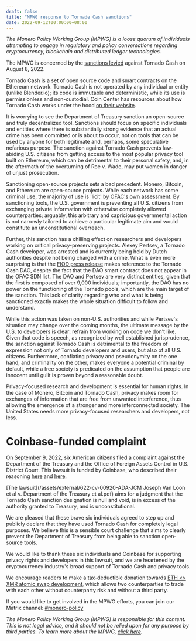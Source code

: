 ```yaml
---
draft: false
title: "MPWG response to Tornade Cash sanctions"
date: 2022-09-12T00:00:00+08:00
---
```


*The Monero Policy Working Group (MPWG) is a loose quorum of individuals attempting to engage in regulatory and policy conversations regarding cryptocurrency, blockchain and distributed ledger technologies.*

The MPWG  is concerned by the [sanctions levied](https://home.treasury.gov/news/press-releases/jy0916) against Tornado Cash on August 8, 2022.

Tornado Cash is a set of open source code and smart contracts on the Ethereum network. Tornado Cash is not operated by any individual or entity (unlike Blender.io); its code is immutable and deterministic, while its use is permissionless and non-custodial. Coin Center has resources about how Tornado Cash works under the hood [on their website](https://www.coincenter.org/education/advanced-topics/how-does-tornado-cash-work/).

It is worrying to see the Department of Treasury sanction an open-source and truly decentralized tool. Sanctions should focus on specific individuals and entities where there is substantially strong evidence that an actual crime has been committed or is about to occur, not on tools that can be used by anyone for both legitimate and, perhaps, some speculative nefarious purpose. The sanction against Tornado Cash prevents law-abiding U.S. citizens from getting access to the most popular privacy tool built on Ethereum, which can be detrimental to their personal safety, and, in the aftermath of the overturning of Roe v. Wade, may put women in danger of unjust prosecution. 

Sanctioning open-source projects sets a bad precedent. Monero, Bitcoin, and Ethereum are open-source projects. While each network has some criminal use, the majority of use is 'licit' by [OFAC's own assessment](https://home.treasury.gov/news/press-releases/jy0768). By sanctioning tools, the U.S. government is preventing all U.S. citizens from exchanging private information with otherwise completely allowed counterparties; arguably, this arbitrary and capricious governmental action is not narrowly tailored to achieve a particular legitimate aim and would constitute an unconstitutional overreach.

Further, this sanction has a chilling effect on researchers and developers working on critical privacy-preserving projects. Alexey Pertsev, a Tornado Cash developer, was arrested and is currently being held by Dutch authorities despite not being charged with a crime.  What is even more surprising is that the [FIOD press release](https://www.fiod.nl/arrest-of-suspected-developer-of-tornado-cash/) makes reference to the Tornado Cash DAO, despite the fact that the DAO smart contract does not appear in the OFAC SDN list.  The DAO and Pertsev are very distinct entities, given that the first is composed of over 9,000 individuals; importantly, the DAO has no power on the functioning of the Tornado pools, which are the main target of the sanction. This lack of clarity regarding who and what is being sanctioned exactly makes the whole situation difficult to follow and understand.

While this action was taken on non-U.S. authorities and while Pertsev's situation may change over the coming months, the ultimate message by the U.S. to developers is clear: refrain from working on code we don't like. Given that code is speech, as recognized by well established jurisprudence, the sanction against Tornado Cash is detrimental to the freedom of expression not only of Tornado developers and users, but also of all U.S. citizens. Furthermore, conflating privacy and pseudonymity on the one hand, and criminality on the other, makes everyone a potential criminal by default, while a free society is predicated on the assumption that people are innocent until guilt is proven beyond a reasonable doubt.

Privacy-focused research and development is essential for human rights. In the case of Monero, Bitcoin and Tornado Cash, privacy makes room for exchanges of information  that are free from unwanted interference, thus allowing the emergence of a stronger and more interconnected society. The United States needs more privacy-focused researchers and developers, not less.

# Coinbase-funded complaint

On September 9, 2022, six American citizens filed a complaint against the Department of the Treasury and the Office of Foreign Assets Control in U.S. District Court. This lawsuit is funded by Coinbase, who described their reasoning [here](https://blog.coinbase.com/defending-privacy-in-crypto-e09db33dece8) and [here](https://blog.coinbase.com/sanctions-should-target-bad-actors-not-technology-cb541ac6839a).

[The lawsuit](/assets/external/622-cv-00920-ADA-JCM Joseph Van Loon et al v. Department of the Treasury et al.pdf) aims for a judgment that the Tornado Cash sanction designation is null and void, is in excess of the authority granted to Treasury, and is unconstitutional.

We are pleased that these brave six individuals agreed to step up and publicly declare that they have used Tornado Cash for completely legal purposes. We believe this is a sensible court challenge that aims to clearly prevent the Department of Treasury from being able to sanction open-source tools.

We would like to thank these six individuals and Coinbase for supporting privacy rights and developers in this lawsuit, and we are heartened by the cryptocurrency industry's broad support of Tornado Cash and privacy tools.

We encourage readers to make a tax-deductible donation towards [ETH <> XMR atomic swap development](https://www.gofundme.com/f/noot-ethxmr-atomic-swap-development-4-months), which allows two counterparties to trade with each other without counterparty risk and without a third party.

If you would like to get involved in the MPWG efforts, you can join our Matrix channel: [#monero-policy](https://matrix.to/#/#monero-policy:monero.social?via=matrix.org&via=monero.social)


*The Monero Policy Working Group (MPWG) is responsible for this content. This is not legal advice, and it should not be relied upon for any purpose by third parties. To learn more about the MPWG, [click here](../2019-01-01-about/).*
